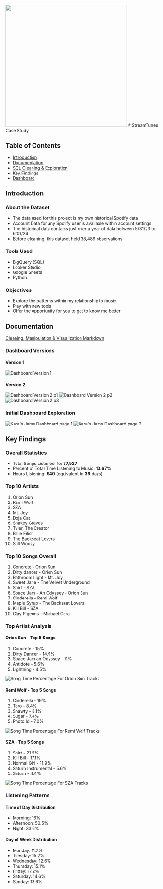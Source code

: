 
 
<img src="Https://github.com/karammulc/Karas-Jams-Case-Study/blob/main/Images/Karas%20Jam%20Logo.png" width="400"/>
# StreamTunes Case Study

## Table of Contents
- [Introduction](#introduction)
- [Documentation](#documentation)
- [SQL Cleaning & Exploration](#sql-cleaning--exploration)
- [Key Findings](#key-findings)
- [Dashboard](#dashboard)

## Introduction

### About the Dataset
- The data used for this project is my own historical Spotify data 
- Account Data for any Spotify user is available within account settings
- The historical data contains just over a year of data between 5/31/23 to 6/01/24
- Before cleaning, this dataset held 38,489 observations

### Tools Used
- BigQuery (SQL)
- Looker Studio
- Google Sheets
- Python

### Objectives
- Explore the patterns within my relationship to music
- Play with new tools
- Offer the opportunity for you to get to know me better

## Documentation
[Cleaning, Manipulation & Visualization Markdown](https://github.com/karammulc/Karas-Jams-Case-Study/blob/main/Cleaning%20%26%20Exploration.md)

### Dashboard Versions
#### Version 1
![Dashboard Version 1](https://github.com/karammulc/Karas-Jams-Case-Study/blob/main/Images/Version%202.png)

#### Version 2
![Dashboard Version 2 p1](https://github.com/karammulc/Karas-Jams-Case-Study/blob/main/Images/Version%201%20P1.jpg)
![Dashboard Version 2 p2](https://github.com/karammulc/Karas-Jams-Case-Study/blob/main/Images/Version%201%20P1.jpg)
![Dashboard Version 2 p3](https://github.com/karammulc/Karas-Jams-Case-Study/blob/main/Images/Version%201%20P3.jpg)

### Initial Dashboard Exploration
![Kara's Jams Dashboard page 1](https://github.com/karammulc/Karas-Jams/blob/main/Images/Dashboard%20PG%201.png)
![Kara's Jams Dashboard page 2](https://github.com/karammulc/Karas-Jams/blob/main/Images/Dashboard%20PG%202.jpg)

## Key Findings

### Overall Statistics
- Total Songs Listened To: **37,527**
- Percent of Total Time Listening to Music: **10.67%**
- Hours Listening: **940** (equivalent to **39** days)

### Top 10 Artists
1. Orion Sun
2. Remi Wolf
3. SZA
4. Mt. Joy
5. Doja Cat
6. Shakey Graves
7. Tyler, The Creator
8. Billie Eilish 
9. The Backseat Lovers
10. Still Woozy

### Top 10 Songs Overall
1. Concrete - Orion Sun
2. Dirty dancer - Orion Sun
3. Bathroom Light - Mt. Joy
4. Sweet Jane - The Velvet Underground
5. Shirt - SZA
6. Space Jam - An Odyssey - Orion Sun
7. Cinderella - Remi Wolf
8. Maple Syrup - The Backseat Lovers
9. Kill Bill - SZA
10. Clay Pigeons - Michael Cera

### Top Artist Analysis

#### Orion Sun - Top 5 Songs
1. Concrete - 15%
2. Dirty Dancer - 14.9%
3. Space Jam an Odyssey - 11%
4. Antidote - 5.6%
5. Lightning - 4.5%

![Song Time Percentage For Orion Sun Tracks](https://github.com/karammulc/Karas-Jams/blob/main/Images/Song%20Time%20Percentage%20For%20Orion%20Sun%20Tracks.png)

#### Remi Wolf - Top 5 Songs
1. Cinderella - 19%
2. Toro - 8.4%
3. Shawty - 8.1%
4. Sugar - 7.4%
5. Photo Id - 7.0%

![Song Time Percentage For Remi Wolf Tracks](https://github.com/karammulc/Karas-Jams/blob/main/Images/Song%20Time%20Percentage%20For%20Remi%20Wolf%20Tracks.png)

#### SZA - Top 5 Songs
1. Shirt - 21.5%
2. Kill Bill - 17.1%
3. Normal Girl - 11.9%
4. Saturn Instrumental - 5.6%
5. Saturn - 4.4%

![Song Time Percentage For SZA Tracks](https://github.com/karammulc/Karas-Jams/blob/main/Images/Song%20Time%20Percentage%20For%20SZA%20Tracks.png)

### Listening Patterns

#### Time of Day Distribution
- Morning: 16%
- Afternoon: 50.5%
- Night: 33.6%

#### Day of Week Distribution
- Monday: 11.7%
- Tuesday: 15.2%
- Wednesday: 12.6%
- Thursday: 15.1%
- Friday: 17.2%
- Saturday: 14.6%
- Sunday: 13.6%
